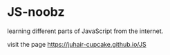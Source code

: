# JS-noobz

learning different parts of JavaScript from the internet.

visit the page
https://juhair-cupcake.github.io/JS
